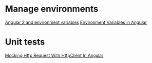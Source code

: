 # Manage environments

[Angular 2 and environment variables](https://medium.com/beautiful-angular/angular-2-and-environment-variables-59c57ba643be)
[Environment Variables in Angular](https://alligator.io/angular/environment-variables/)

# Unit tests

[Mocking Http Request With HttpClient In Angular](http://www.syntaxsuccess.com/viewarticle/mocking-http-request-with-httpclient-in-angular)